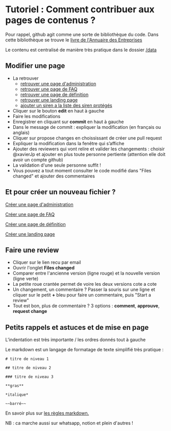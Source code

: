 # Tutoriel : Comment contribuer aux pages de contenus ?

Pour rappel, github agit comme une sorte de bibliothèque du code. Dans cette bibliothèque se trouve le [livre de l'Annuaire des Entreprises](https://github.com/annuaire-entreprises-data-gouv-fr/site)

Le contenu est centralisé de manière très pratique dans le dossier [/data](https://github.com/annuaire-entreprises-data-gouv-fr/site/tree/main/data)

## Modifier une page

- La retrouver
  - [retrouver une page d'administration](https://github.com/annuaire-entreprises-data-gouv-fr/site/tree/main/data/administrations)
  - [retrouver une page de FAQ](https://github.com/annuaire-entreprises-data-gouv-fr/site/tree/main/data/faq)
  - [retrouver une page de définition](https://github.com/annuaire-entreprises-data-gouv-fr/site/tree/main/data/definitions)
  - [retrouver une landing page](https://github.com/annuaire-entreprises-data-gouv-fr/site/tree/main/data/landing-page)
  - [ajouter un siren a la liste des siren protégés](https://github.com/annuaire-entreprises-data-gouv-fr/site/tree/main/public/protected-siren.txt)
- Cliquer sur le bouton **edit** en haut à gauche
- Faire les modifications
- Enregistrer en cliquant sur **commit** en haut à gauche 
- Dans le message de commit : expliquer la modification (en français ou anglais)
- Cliquer sur propose changes en choississant de créer une pull request
- Expliquer la modification dans la fenêtre qui s’affiche
- Ajouter des reviewers qui vont relire et valider les changements : choisir @xavierJp et ajouter en plus toute personne pertiente (attention elle doit avoir un compte github)
- La validation d'une seule personne suffit !
- Vous pouvez a tout moment consulter le code modifié dans "Files changed" et ajouter des commentaires

## Et pour créer un nouveau fichier ? 

[Créer une page d'administration](https://github.com/annuaire-entreprises-data-gouv-fr/site/new/main/data/administrations?filename=nouvelle-administration.md&value=slug%3A%20le%20nom%20du%20fichier%20sans%20le%20.yml%0Ashort%3A%20le%20sigle%20de%20l%27administration%20ex%20Insee%0Asite%3A%20le%20site%20officiel%0AlogoType%3A%20paysage%20%7C%20portrait%20selon%20le%20sens%20du%20logo%0Along%3A%20ex%20Institut%20national%20de%20la%20statistique%20et%20des%20%C3%A9tudes%20%C3%A9conomiques%20%28Insee%29%0Acontact%3A%20mail%20ou%20lien%0AapiMonitors%3A%20la%20liste%20des%20api%0A%20%20-%20apigouvLink%3A%20lien%20apigouv%20%28facultatif%29%0A%20%20%20%20apiSlug%3A%20un%20slug%20d%27api%20unique%0A%20%20%20%20apiName%3A%20le%20nom%0A%20%20%20%20id%3A%20l%27id%20du%20monitoring%0AdataSources%3A%20la%20liste%20des%20jdd%0A%20%20-%20label%3A%20nom%0A%20%20%20%20apiSlug%3A%20slug%20de%20l%27API%20qui%20donne%20acc%C3%A9s%20au%20jdd%20si%20il%20y%20en%20a%20une%0A%20%20%20%20datagouvLink%3A%20lien%20vers%20le%20jdd%20datagouv%20si%20il%20y%20en%20a%20un%0A%20%20%20%20keywords%3A%20liste%20des%20principales%20donn%C3%A9es%20a%20trouver%20dans%20le%20jdd%20s%C3%A9par%C3%A9es%20par%20une%20virgule%0Adescription%3A%20une%20description%20de%20l%27administration%2C%20sa%20mission%2C%20ses%20principales%20donn%C3%A9es)

[Créer une page de FAQ](https://github.com/annuaire-entreprises-data-gouv-fr/site/new/main/data/faq?filename=nouvelle-faq.md&value=administrations%3A%20la%20liste%20des%20administrations%20concern%C3%A9es%20%28pour%20connaitre%20la%20liste%20possible%20voir%20la%20liste%20des%20fichiers%20administrations%20dans%20https%3A%2F%2Fgithub.com%2Fetalab%2Fannuaire-entreprises-site%2Ftree%2Fmain%2Fdata%2Fadministration%29%0Atargets%3A%20la%20liste%20des%20cibles%20%C3%A0%20choisir%20parmi%20%3A%20agent%20%7C%20particulier%20%7C%20dirigeant%20%7C%20independant%0Atitle%3A%20titre%0Aseo%3A%20description%20et%20titre%20pour%20le%20SEO%0A%20%20description%3A%0A%20%20title%3A%20si%20pas%20de%20titre%20sp%C3%A9cifi%C3%A9%2C%20le%20titre%20principal%20sera%20utilis%C3%A9%0Abody%3A%20corps%20de%20texte%20%28markdown%29%0Acta%3A%0A%20%20label%3A%20libell%C3%A9%20du%20CTA%0A%20%20to%3A%20url%20%28externe%20%28https%3A%2F%2F%29%20ou%20interne%20en%20commencant%20par%20%2F%29%0Amore%3A%0A%20%20-%20label%3A%20libell%C3%A9%0A%20%20%20%20href%3A%20url)

[Créer une page de définition](https://github.com/annuaire-entreprises-data-gouv-fr/site/new/main/data/definitions?filename=nouvelle-definition.md&value=administrations%3A%20la%20liste%20des%20administrations%20concern%C3%A9es%20%28pour%20connaitre%20la%20liste%20possible%20voir%20la%20liste%20des%20fichiers%20administrations%20dans%20https%3A%2F%2Fgithub.com%2Fetalab%2Fannuaire-entreprises-site%2Ftree%2Fmain%2Fdata%2Fadministration%29%0Atargets%3A%20la%20liste%20des%20cibles%20%C3%A0%20choisir%20parmi%20%3A%20agent%20%7C%20particulier%20%7C%20dirigeant%20%7C%20independant%0Atitle%3A%20titre%0Aseo%3A%20description%20et%20titre%20pour%20le%20SEO%0A%20%20description%3A%0A%20%20title%3A%20si%20pas%20de%20titre%20sp%C3%A9cifi%C3%A9%2C%20le%20titre%20principal%20sera%20utilis%C3%A9%0Abody%3A%20corps%20de%20texte%20%28markdown%29%0Acta%3A%0A%20%20label%3A%20libell%C3%A9%20du%20CTA%0A%20%20to%3A%20url%20%28externe%20%28https%3A%2F%2F%29%20ou%20interne%20en%20commencant%20par%20%2F%29%0Amore%3A%0A%20%20-%20label%3A%20libell%C3%A9%0A%20%20%20%20href%3A%20url)

[Créer une landing page](https://github.com/annuaire-entreprises-data-gouv-fr/site/new/main/data/landing-pages?filename=nouvelle-landing-page.md&value=slug%3A%20ici%20mettre%20le%20nom%20du%20fichier%0Atitle%3A%20titre%20de%20la%20page%0Adescription%3A%20sous-titre%0AfooterLabel%3A%20libell%C3%A9%20dans%20le%20footer%0Apublished%3A%20true%20ou%20false%2C%20si%20a%20false%20la%20page%20n%27est%20pas%20visible%20dans%20le%20footer%0Afilter%3A%20%23%20demander%20de%20l%27aide%20des%20d%C3%A9veloppeurs%0Aseo%3A%0A%20%20title%3A%20titre%20SEO%0A%20%20description%3A%20description%20SEO%0Areassurance%3A%0A%20%20-%20title%3A%20titre%20bloc%201%0A%20%20%20%20body%3A%20corps%20bloc%201%0A%20%20-%20title%3A%20titre%20bloc%202%0A%20%20%20%20body%3A%20body%20block%202%0A%20%20-%20title%3A%20titre%20bloc%203%0A%20%20%20%20body%3A%20body%20block%203%0Adatasources%3A%20la%20liste%20des%20administrations%20concern%C3%A9es%20%28pour%20connaitre%20la%20liste%20possible%20voir%20la%20liste%20des%20fichiers%20administrations%20dans%20https%3A%2F%2Fgithub.com%2Fetalab%2Fannuaire-entreprises-site%2Ftree%2Fmain%2Fdata%2Fadministration%29%0Abody%3A%20le%20corps%20du%20texte%2C%20en%20markdown)

## Faire une review

- Cliquer sur le lien recu par email
- Ouvrir l'onglet **Files changed**
- Comparer entre l'ancienne version (ligne rouge) et la nouvelle version (ligne verte)
- La petite roue crantée permet de voire les deux versions cote a cote
- Un changement, un commentaire ? Passer la souris sur une ligne et cliquer sur le petit **+** bleu pour faire un commentaire, puis "Start a review"
- Tout est bon, plus de commentaire ? 3 options : **comment**, **approuve**, **request change**

## Petits rappels et astuces et de mise en page

L’indentation est très importante / les ordres donnés tout à gauche 

Le markdown est un langage de formatage de texte simplifié très pratique : 

```
# titre de niveau 1 

## titre de niveau 2 

### titre de niveau 3 

**gras**

*italique*

~~barré~~
```

En savoir plus sur [les règles markdown.](https://docs.github.com/fr/get-started/writing-on-github/getting-started-with-writing-and-formatting-on-github/basic-writing-and-formatting-syntax)

NB : ca marche aussi sur whatsapp, notion et plein d'autres !

